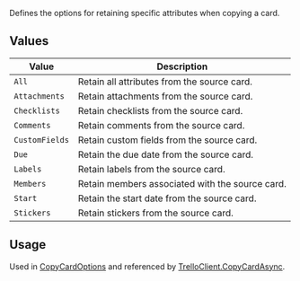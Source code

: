 Defines the options for retaining specific attributes when copying a card.

## Values
| Value | Description |
| --- | --- |
| `All` | Retain all attributes from the source card. |
| `Attachments` | Retain attachments from the source card. |
| `Checklists` | Retain checklists from the source card. |
| `Comments` | Retain comments from the source card. |
| `CustomFields` | Retain custom fields from the source card. |
| `Due` | Retain the due date from the source card. |
| `Labels` | Retain labels from the source card. |
| `Members` | Retain members associated with the source card. |
| `Start` | Retain the start date from the source card. |
| `Stickers` | Retain stickers from the source card. |

## Usage
Used in [CopyCardOptions](CopyCardOptions) and referenced by [TrelloClient.CopyCardAsync](TrelloClient.CopyCardAsync).
